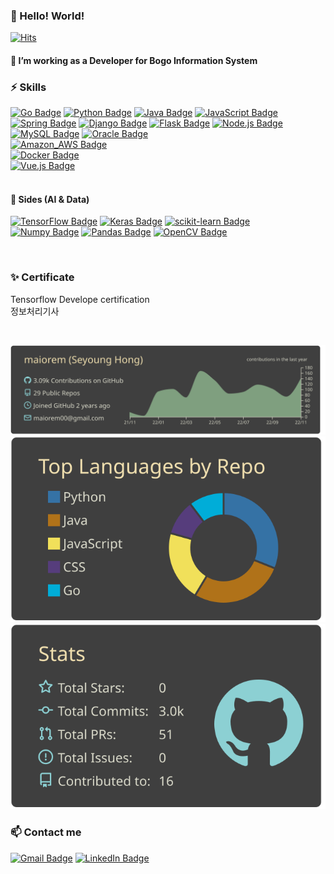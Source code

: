 
### 👋 Hello! World!
[![Hits](https://hits.seeyoufarm.com/api/count/incr/badge.svg?url=https%3A%2F%2Fgithub.com%2Fmaiorem%2Fhit-counter&count_bg=%23E58D98&title_bg=%23111010&icon=verizon.svg&icon_color=%23E7E7E7&title=hits&edge_flat=false)](https://hits.seeyoufarm.com)
<br />
#### 🔭 I’m working as a Developer for Bogo Information System 

### ⚡ Skills
[![Go Badge](https://img.shields.io/badge/Go-00ADD8?logo=Go&logoColor=white)]()
[![Python Badge](https://img.shields.io/badge/Python-3776AB?logo=Python&logoColor=white)]()
[![Java Badge](https://img.shields.io/badge/Java-007396?logo=Java&logoColor=white)]()
[![JavaScript Badge](https://img.shields.io/badge/JavaScript-F7DF1E?logo=JavaScript&logoColor=white)]() 
<br />
[![Spring Badge](https://img.shields.io/badge/Spring-6DB33F?logo=Spring&logoColor=white)]()
[![Django Badge](https://img.shields.io/badge/Django-092E20?logo=Django&logoColor=white)]()
[![Flask Badge](https://img.shields.io/badge/Flask-000000?logo=Flask&logoColor=white)]()
[![Node.js Badge](https://img.shields.io/badge/Node.js-339933?logo=Node.js&logoColor=white)]()
<br />
[![MySQL Badge](https://img.shields.io/badge/MySQL-4479A1?logo=MySQL&logoColor=white)]()
[![Oracle Badge](https://img.shields.io/badge/Oracle-F80000?logo=Oracle&logoColor=white)]()
<br />
[![Amazon_AWS Badge](https://img.shields.io/badge/Amazon+AWS-232F3E?logo=Amazon+AWS&logoColor=white)]()
<br />
[![Docker Badge](https://img.shields.io/badge/Docker-2496ED?logo=Docker&logoColor=white)]()
<br />
[![Vue.js Badge](https://img.shields.io/badge/Vue.js-4FC08D?logo=Vue.js&logoColor=white)]() 
<br />
<br />

#### 💬 Sides (AI & Data)
 [![TensorFlow Badge](https://img.shields.io/badge/TensorFlow-FF6F00?logo=TensorFlow&logoColor=white)]()
 [![Keras Badge](https://img.shields.io/badge/Keras-D00000?logo=Keras&logoColor=white)]() 
 [![scikit-learn Badge](https://img.shields.io/badge/scikit-learn-F7931E?logo=scikit-learn&logoColor=white)]()
 <br />
 [![Numpy Badge](https://img.shields.io/badge/Numpy-013243?logo=Numpy&logoColor=white)]() 
 [![Pandas Badge](https://img.shields.io/badge/pandas-150458?logo=pandas&logoColor=white)]() 
 [![OpenCV Badge](https://img.shields.io/badge/OpenCV-5C3EE8?logo=OpenCV&logoColor=white)]() 


<br />

### ✨ Certificate
Tensorflow Develope certification    
정보처리기사

<br />

<!--
**maiorem/maiorem** is a ✨ _special_ ✨ repository because its `README.md` (this file) appears on your GitHub profile.

Here are some ideas to get you started:

- 🔭 I’m currently working on ...
- 🌱 I’m currently learning Python, DL, ML, Java, Web, AWS
- 💬 Ask me about ...
- 📫 How to reach me: ...
- 😄 Pronouns: ...
- ⚡ Fun fact: ...
-->

[![](https://raw.githubusercontent.com/maiorem/maiorem/master/profile-summary-card-output/zenburn/0-profile-details.svg)](https://github.com/vn7n24fzkq/github-profile-summary-cards)
[![](https://raw.githubusercontent.com/maiorem/maiorem/master/profile-summary-card-output/zenburn/1-repos-per-language.svg)](https://github.com/vn7n24fzkq/github-profile-summary-cards)
[![](https://raw.githubusercontent.com/maiorem/maiorem/master/profile-summary-card-output/zenburn/3-stats.svg)](https://github.com/vn7n24fzkq/github-profile-summary-cards) 
        
### 📫 Contact me
[![Gmail Badge](https://img.shields.io/badge/Gmail-d14836?logo=Gmail&logoColor=white&link=mailto:maiorem00@gmail.com)](mailto:maiorem00@gmail.com)
[![LinkedIn Badge](https://img.shields.io/badge/LinkedIn-0077B5?logo=LinkedIn&logoColor=white&link=https://www.linkedin.com/in/seyoung-hong-8155b21bb//)](https://www.linkedin.com/in/seyoung-hong-8155b21bb/)
